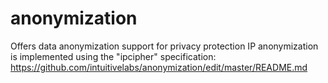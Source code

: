 # anonymization
Offers data anonymization support for privacy protection
IP anonymization is implemented using the "ipcipher" specification:
https://github.com/intuitivelabs/anonymization/edit/master/README.md
